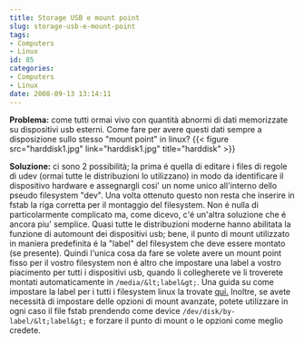 ```yaml
---
title: Storage USB e mount point
slug: storage-usb-e-mount-point
tags:
- Computers
- Linux
id: 85
categories:
- Computers
- Linux
date: 2008-09-13 13:14:11
---
```


**Problema:** come tutti ormai vivo con quantità abnormi di dati memorizzate su dispositivi usb esterni. Come fare per avere questi dati sempre a disposizione sullo stesso "mount point" in linux? {{< figure src="harddisk1.jpg" link="harddisk1.jpg" title="harddisk" >}}

**Soluzione:** ci sono 2 possibilità; la prima é quella di editare i files di regole di udev (ormai tutte le distribuzioni lo utilizzano) in modo da identificare il dispositivo hardware e assegnargli cosi' un nome unico all'interno dello pseudo filesystem "dev". Una volta ottenuto questo non resta che inserire in fstab la riga corretta per il montaggio del filesystem. Non é nulla di particolarmente complicato ma, come dicevo, c'é un'altra soluzione che é ancora piu' semplice.
Quasi tutte le distribuzioni moderne hanno abilitata la funzione di automount dei dispositivi usb; bene, il punto di mount utilizzato in maniera predefinita é la "label" del filesystem che deve essere montato (se presente). Quindi l'unica cosa da fare se volete avere un mount point fisso per il vostro filesystem non é altro che impostare una label a vostro piacimento per tutti i dispositivi usb, quando li collegherete ve li troverete montati automaticamente in `/media/&lt;label&gt;`. Una guida su come impostare la label per i tutti i filesystem linux la trovate [qui.](https://help.ubuntu.com/community/RenameUSBDrive "guide")
Inoltre, se avete necessità di impostare delle opzioni di mount avanzate, potete utilizzare in ogni caso il file fstab prendendo come device `/dev/disk/by-label/&lt;label&gt;` e forzare il punto di mount o le opzioni come meglio credete.
